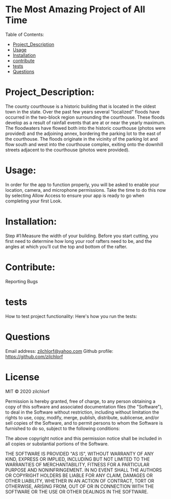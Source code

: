 
# The Most Amazing Project of All Time
Table of Contents:
        
- [Project_Description](#Project_Description)
- [Usage](#usage)
- [Installation](#installation)
- [contribute](#contribute)
- [tests](#tests)
- [Questions](#Questions)


# Project_Description:
The county courthouse is a historic building that is located in the oldest town in the state. Over the past few years several "localized" floods have occurred in the two-block region surrounding the courthouse. These floods develop as a result of rainfall events that are at or near the yearly maximum. The floodwaters have flowed both into the historic courthouse (photos were provided) and the adjoining annex, bordering the parking lot to the east of the courthouse. The floods originate in the vicinity of the parking lot and flow south and west into the courthouse complex, exiting onto the downhill streets adjacent to the courthouse (photos were provided). 

# Usage:
 In order for the app to function properly, you will be asked to enable your location, camera, and microphone permissions. Take the time to do this now by selecting Allow Access to ensure your app is ready to go when completing your first Look. 

# Installation:
 Step #1:Measure the width of your building. Before you start cutting, you first need to determine how long your roof rafters need to be, and the angles at which you’ll cut the top and bottom of the rafter. 

# Contribute:
 Reporting Bugs 

# tests
How to test project functionality: Here's how you run the tests: 

# Questions
Email address: zilchlorf@yahoo.com
Github profile: https://github.com/zilchlorf

# License
MIT © 2020 zilchlorf

Permission is hereby granted, free of charge, to any person obtaining a copy of this software and associated documentation files (the "Software"), to deal in the Software without restriction, including without limitation the rights to use, copy, modify, merge, publish, distribute, sublicense, and/or sell copies of the Software, and to permit persons to whom the Software is furnished to do so, subject to the following conditions:

The above copyright notice and this permission notice shall be included in all copies or substantial portions of the Software.

THE SOFTWARE IS PROVIDED "AS IS", WITHOUT WARRANTY OF ANY KIND, EXPRESS OR IMPLIED, INCLUDING BUT NOT LIMITED TO THE WARRANTIES OF MERCHANTABILITY, FITNESS FOR A PARTICULAR PURPOSE AND NONINFRINGEMENT. IN NO EVENT SHALL THE AUTHORS OR COPYRIGHT HOLDERS BE LIABLE FOR ANY CLAIM, DAMAGES OR OTHER LIABILITY, WHETHER IN AN ACTION OF CONTRACT, TORT OR OTHERWISE, ARISING FROM, OUT OF OR IN CONNECTION WITH THE SOFTWARE OR THE USE OR OTHER DEALINGS IN THE SOFTWARE.
        